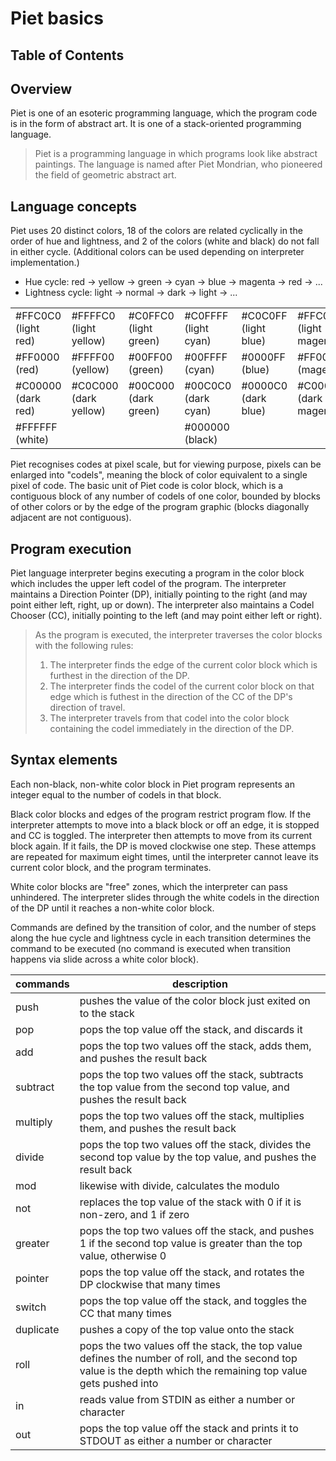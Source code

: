 # Piet basics <!-- omit in toc -->

## Table of Contents <!-- omit in toc -->

## Overview
Piet is one of an esoteric programming language, which the program code is in the form of abstract art. It is one of a stack-oriented programming language.

> Piet is a programming language in which programs look like abstract paintings. The language is named after Piet Mondrian, who pioneered the field of geometric abstract art.

## Language concepts
Piet uses 20 distinct colors, 18 of the colors are related cyclically in the order of hue and lightness, and 2 of the colors (white and black) do not fall in either cycle. (Additional colors can be used depending on interpreter implementation.)

- Hue cycle: red -> yellow -> green -> cyan -> blue -> magenta -> red -> ...
- Lightness cycle: light -> normal -> dark -> light -> ...

| | | | | | |
| --- | --- | --- | --- | --- | --- |
| #FFC0C0 (light red) | #FFFFC0 (light yellow) | #C0FFC0 (light green) | #C0FFFF (light cyan) | #C0C0FF (light blue) | #FFC0FF (light magenta) |
| #FF0000 (red) | #FFFF00 (yellow) | #00FF00 (green) | #00FFFF (cyan) | #0000FF (blue) | #FF00FF (magenta) |
| #C00000 (dark red) | #C0C000 (dark yellow) | #00C000 (dark green) | #00C0C0 (dark cyan) | #0000C0 (dark blue) | #C000C0 (dark magenta) |
| #FFFFFF (white) | | | #000000 (black) | | |

Piet recognises codes at pixel scale, but for viewing purpose, pixels can be enlarged into "codels", meaning the block of color equivalent to a single pixel of code. The basic unit of Piet code is color block, which is a contiguous block of any number of codels of one color, bounded by blocks of other colors or by the edge of the program graphic (blocks diagonally adjacent are not contiguous).

## Program execution
Piet language interpreter begins executing a program in the color block which includes the upper left codel of the program. The interpreter maintains a Direction Pointer (DP), initially pointing to the right (and may point either left, right, up or down). The interpreter also maintains a Codel Chooser (CC), initially pointing to the left (and may point either left or right).

> As the program is executed, the interpreter traverses the color blocks with the following rules:
> 1. The interpreter finds the edge of the current color block which is furthest in the direction of the DP.
> 2. The interpreter finds the codel of the current color block on that edge which is futhest in the direction of the CC of the DP's direction of travel.
> 3. The interpreter travels from that codel into the color block containing the codel immediately in the direction of the DP.

## Syntax elements
Each non-black, non-white color block in Piet program represents an integer equal to the number of codels in that block.

Black color blocks and edges of the program restrict program flow. If the interpreter attempts to move into a black block or off an edge, it is stopped and CC is toggled. The interpreter then attempts to move from its current block again. If it fails, the DP is moved clockwise one step. These attemps are repeated for maximum eight times, until the interpreter cannot leave its current color block, and the program terminates.

White color blocks are "free" zones, which the interpreter can pass unhindered. The interpreter slides through the white codels in the direction of the DP until it reaches a non-white color block.

Commands are defined by the transition of color, and the number of steps along the hue cycle and lightness cycle in each transition determines the command to be executed (no command is executed when transition happens via slide across a white color block).

| commands | description |
| --- | --- |
| push | pushes the value of the color block just exited on to the stack |
| pop | pops the top value off the stack, and discards it |
| add | pops the top two values off the stack, adds them, and pushes the result back |
| subtract | pops the top two values off the stack, subtracts the top value from the second top value, and pushes the result back |
| multiply | pops the top two values off the stack, multiplies them, and pushes the result back |
| divide | pops the top two values off the stack, divides the second top value by the top value, and pushes the result back |
| mod | likewise with divide, calculates the modulo |
| not | replaces the top value of the stack with 0 if it is non-zero, and 1 if zero |
| greater | pops the top two values off the stack, and pushes 1 if the second top value is greater than the top value, otherwise 0 |
| pointer | pops the top value off the stack, and rotates the DP clockwise that many times |
| switch | pops the top value off the stack, and toggles the CC that many times |
| duplicate | pushes a copy of the top value onto the stack |
| roll | pops the two values off the stack, the top value defines the number of roll, and the second top value is the depth which the remaining top value gets pushed into |
| in | reads value from STDIN as either a number or character |
| out | pops the top value off the stack and prints it to STDOUT as either a number or character |
